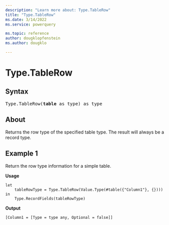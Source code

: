 ```yaml
---
description: "Learn more about: Type.TableRow"
title: "Type.TableRow"
ms.date: 3/14/2022
ms.service: powerquery

ms.topic: reference
author: dougklopfenstein
ms.author: dougklo

---
```

# Type.TableRow

## Syntax

<pre>
Type.TableRow(<b>table</b> as type) as type
</pre>
  
## About

Returns the row type of the specified table type. The result will always be a record type.

## Example 1

Return the row type information for a simple table.

**Usage**

```powerquery-m
let
    tableRowType = Type.TableRow(Value.Type(#table({"Column1"}, {})))
in
    Type.RecordFields(tableRowType)
```

**Output**

`[Column1 = [Type = type any, Optional = false]]`
